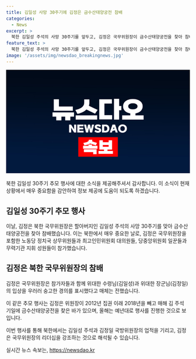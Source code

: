 ```yaml
---
title: 김일성 사망 30주기에 김정은 금수산태양궁전 참배
categories:
  - News
excerpt: >
  북한 김일성 주석의 사망 30주기를 앞두고, 김정은 국무위원장이 금수산태양궁전을 찾아 참배했습니다. 이에는 김덕훈, 조용원, 최룡해, 리병철 등 노동당 상무위원들과 무력기관 지휘 성원들이 참가했으며, 김정은 국무위원장은 참가자들과 함께 선대들의 입상에 경의를 표시했습니다. 이로써, 김 위원장은 2012년 이후 매해 김 주석 기일에 금수산태양궁전을 찾았으며, 올해는 예년과 같이 추모 행사를 진행한 것으로 나타났습니다.
feature_text: >
  북한 김일성 주석의 사망 30주기를 앞두고, 김정은 국무위원장이 금수산태양궁전을 찾아 참배했습니다. 이에는 김덕훈, 조용원, 최룡해, 리병철 등 노동당 상무위원들과 무력기관 지휘 성원들이 참가했으며, 김정은 국무위원장은 참가자들과 함께 선대들의 입상에 경의를 표시했습니다. 이로써, 김 위원장은 2012년 이후 매해 김 주석 기일에 금수산태양궁전을 찾았으며, 올해는 예년과 같이 추모 행사를 진행한 것으로 나타났습니다.
image: '/assets/img/newsdao_breakingnews.jpg'
---
```


<p><img src="/assets/img/newsdao_breakingnews.jpg" alt="cryptoinkorea 속보" /></p>

<p>북한 김일성 30주기 추모 행사에 대한 소식을 제공해주셔서 감사합니다. 이 소식이 현재 상황에서 매우 중요함을 감안하여 정보 제공에 도움이 되도록 하겠습니다.</p>

<h2 data-ke-size="size26">김일성 30주기 추모 행사</h2>

<p>이날, 김정은 북한 국무위원장은 할아버지인 김일성 주석의 사망 30주기를 맞아 금수산태양궁전을 찾아 참배했습니다. 이는 북한에서 매우 중요한 날로, 김정은 국무위원장을 포함한 노동당 정치국 상무위원들과 최고인민위원회 대의원들, 당중앙위원회 일꾼들과 무력기관 지휘 성원들이 참가했습니다.</p>

<h2 data-ke-size="size26">김정은 북한 국무위원장의 참배</h2>

<p>김정은 국무위원장은 참가자들과 함께 위대한 수령님(김일성)과 위대한 장군님(김정일)의 입상을 우러러 숭고한 경의를 표시했다고 매체는 전했습니다.</p>

<p>이 같은 추모 행사는 김정은 위원장이 2012년 집권 이래 2018년을 빼고 매해 김 주석 기일에 금수산태양궁전을 찾은 바가 있으며, 올해는 예년대로 행사를 진행한 것으로 보입니다.</p>

<p>이번 행사를 통해 북한에서는 김일성 주석과 김정일 국방위원장의 업적을 기리고, 김정은 국무위원장의 리더십을 강조하는 것으로 해석될 수 있습니다.</p>
실시간 뉴스 속보는, <a href="https://newsdao.kr" rel="dofollow">https://newsdao.kr</a>



